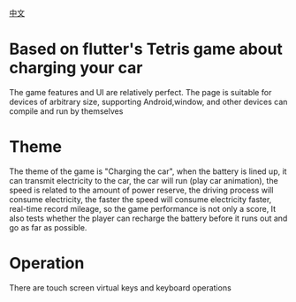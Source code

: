 [中文](https://github.com/yujiaowangzi/flutter_tetris/tree/master)

# Based on flutter's Tetris game about charging your car

The game features and UI are relatively perfect. The page is suitable for devices of arbitrary size, supporting Android,window, and other devices can compile and run by themselves

# Theme

The theme of the game is "Charging the car", when the battery is lined up, it can transmit electricity to the car, the car will run (play car animation), the speed is related to the amount of power reserve, the driving process will consume electricity, the faster the speed will consume electricity faster, real-time record mileage, so the game performance is not only a score, It also tests whether the player can recharge the battery before it runs out and go as far as possible.

# Operation
There are touch screen virtual keys and keyboard operations


